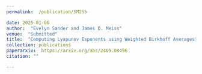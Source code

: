 ```yaml
---
permalink:  /publication/SM25b

date: 2025-01-06
author:  "Evelyn Sander and James D. Meiss"
venue:  "Submitted"
title:  "Computing Lyapunov Exponents using Weighted Birkhoff Averages"
collection: publications
paperarxiv:  https://arxiv.org/abs/2409.08496
citation: ""

---
```

